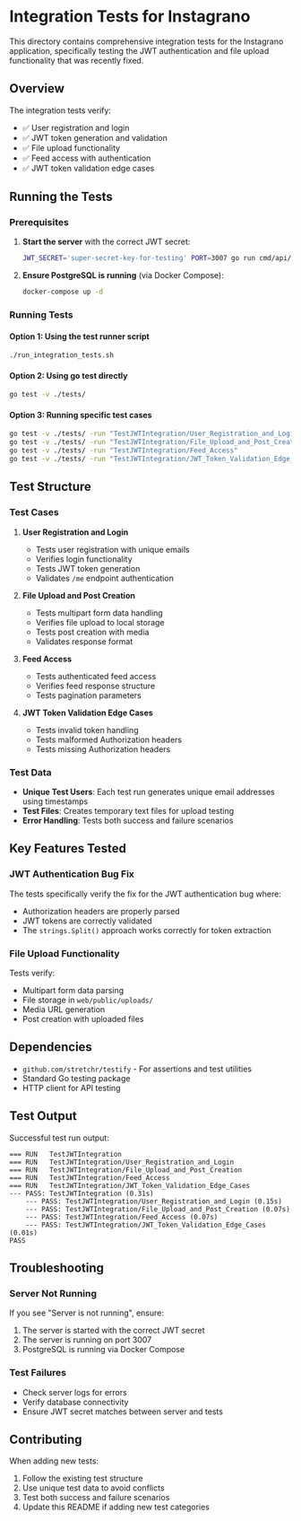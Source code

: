 # Integration Tests for Instagrano

This directory contains comprehensive integration tests for the Instagrano application, specifically testing the JWT authentication and file upload functionality that was recently fixed.

## Overview

The integration tests verify:
- ✅ User registration and login
- ✅ JWT token generation and validation
- ✅ File upload functionality
- ✅ Feed access with authentication
- ✅ JWT token validation edge cases

## Running the Tests

### Prerequisites

1. **Start the server** with the correct JWT secret:
   ```bash
   JWT_SECRET='super-secret-key-for-testing' PORT=3007 go run cmd/api/main.go
   ```

2. **Ensure PostgreSQL is running** (via Docker Compose):
   ```bash
   docker-compose up -d
   ```

### Running Tests

#### Option 1: Using the test runner script
```bash
./run_integration_tests.sh
```

#### Option 2: Using go test directly
```bash
go test -v ./tests/
```

#### Option 3: Running specific test cases
```bash
go test -v ./tests/ -run "TestJWTIntegration/User_Registration_and_Login"
go test -v ./tests/ -run "TestJWTIntegration/File_Upload_and_Post_Creation"
go test -v ./tests/ -run "TestJWTIntegration/Feed_Access"
go test -v ./tests/ -run "TestJWTIntegration/JWT_Token_Validation_Edge_Cases"
```

## Test Structure

### Test Cases

1. **User Registration and Login**
   - Tests user registration with unique emails
   - Verifies login functionality
   - Tests JWT token generation
   - Validates `/me` endpoint authentication

2. **File Upload and Post Creation**
   - Tests multipart form data handling
   - Verifies file upload to local storage
   - Tests post creation with media
   - Validates response format

3. **Feed Access**
   - Tests authenticated feed access
   - Verifies feed response structure
   - Tests pagination parameters

4. **JWT Token Validation Edge Cases**
   - Tests invalid token handling
   - Tests malformed Authorization headers
   - Tests missing Authorization headers

### Test Data

- **Unique Test Users**: Each test run generates unique email addresses using timestamps
- **Test Files**: Creates temporary text files for upload testing
- **Error Handling**: Tests both success and failure scenarios

## Key Features Tested

### JWT Authentication Bug Fix
The tests specifically verify the fix for the JWT authentication bug where:
- Authorization headers are properly parsed
- JWT tokens are correctly validated
- The `strings.Split()` approach works correctly for token extraction

### File Upload Functionality
Tests verify:
- Multipart form data parsing
- File storage in `web/public/uploads/`
- Media URL generation
- Post creation with uploaded files

## Dependencies

- `github.com/stretchr/testify` - For assertions and test utilities
- Standard Go testing package
- HTTP client for API testing

## Test Output

Successful test run output:
```
=== RUN   TestJWTIntegration
=== RUN   TestJWTIntegration/User_Registration_and_Login
=== RUN   TestJWTIntegration/File_Upload_and_Post_Creation
=== RUN   TestJWTIntegration/Feed_Access
=== RUN   TestJWTIntegration/JWT_Token_Validation_Edge_Cases
--- PASS: TestJWTIntegration (0.31s)
    --- PASS: TestJWTIntegration/User_Registration_and_Login (0.15s)
    --- PASS: TestJWTIntegration/File_Upload_and_Post_Creation (0.07s)
    --- PASS: TestJWTIntegration/Feed_Access (0.07s)
    --- PASS: TestJWTIntegration/JWT_Token_Validation_Edge_Cases (0.01s)
PASS
```

## Troubleshooting

### Server Not Running
If you see "Server is not running", ensure:
1. The server is started with the correct JWT secret
2. The server is running on port 3007
3. PostgreSQL is running via Docker Compose

### Test Failures
- Check server logs for errors
- Verify database connectivity
- Ensure JWT secret matches between server and tests

## Contributing

When adding new tests:
1. Follow the existing test structure
2. Use unique test data to avoid conflicts
3. Test both success and failure scenarios
4. Update this README if adding new test categories
